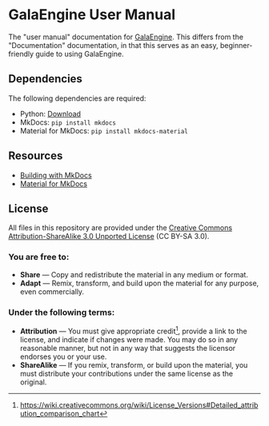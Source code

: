 # GalaEngine User Manual

The "user manual" documentation for [GalaEngine](https://galaengine.com/). This
differs from the "Documentation" documentation, in that this serves as an easy,
beginner-friendly guide to using GalaEngine.


## Dependencies

The following dependencies are required:
- Python: [Download](https://www.python.org/downloads/)
- MkDocs: `pip install mkdocs`
- Material for MkDocs: `pip install mkdocs-material`


## Resources

- [Building with MkDocs](https://www.mkdocs.org/getting-started/#building-the-site)
- [Material for MkDocs](https://squidfunk.github.io/mkdocs-material/)


## License

All files in this repository are provided under the [Creative Commons Attribution-ShareAlike 3.0 Unported License](/LICENSE) (CC BY-SA 3.0).

### You are free to:

- **Share** — Copy and redistribute the material in any medium or format.
- **Adapt** — Remix, transform, and build upon the material for any purpose,
  even commercially. 

### Under the following terms:

- **Attribution** — You must give appropriate credit[^1], provide a link to the
  license, and indicate if changes were made. You may do so in any reasonable
  manner, but not in any way that suggests the licensor endorses you or your
  use.
- **ShareAlike** — If you remix, transform, or build upon the material, you
  must distribute your contributions under the same license as the original.

[^1]: https://wiki.creativecommons.org/wiki/License_Versions#Detailed_attribution_comparison_chart